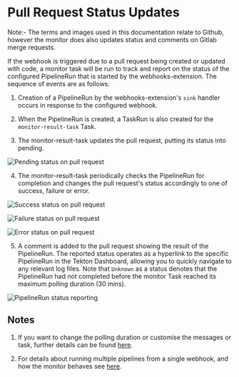 # Pull Request Status Updates 

Note:- The terms and images used in this documentation relate to Github, however the monitor does also updates status and comments on Gitlab merge requests.  

If the webhook is triggered due to a pull request being created or updated with code, a monitor task will be run to track and report on the status of the configured PipelineRun that is started by the webhooks-extension.  The sequence of events are as follows:

1.  Creation of a PipelineRun by the webhooks-extension's `sink` handler occurs in response to the configured webhook.

2.  When the PipelineRun is created, a TaskRun is also created for the `monitor-result-task` Task.

3.  The monitor-result-task updates the pull request, putting its status into pending.

![Pending status on pull request](./images/pendingStatus.png?raw=true "Pending status shown on a GitHub pull request")

4.  The monitor-result-task periodically checks the PipelineRun for completion and changes the pull request's status accordingly to one of success, failure or error.

![Success status on pull request](./images/successStatus.png?raw=true "Success status shown on a GitHub pull request")

![Failure status on pull request](./images/failStatus.png?raw=true "Failure status shown on a GitHub pull request")

![Error status on pull request](./images/errorStatus.png?raw=true "Error status shown on a GitHub pull request")

5.  A comment is added to the pull request showing the result of the PipelineRun. The reported status operates as a hyperlink to the specific PipelineRun in the Tekton Dashboard, allowing you to quickly navigate to any relevant log files.  Note that `Unknown` as a status denotes that the PipelineRun had not completed before the monitor Task reached its maximum polling duration (30 mins).  

![PipelineRun status reporting](./images/comment.png?raw=true "PipelineRun status report as comment on GitHub pull request")


## Notes

1. If you want to change the polling duration or customise the messages or task, further details can be found [here](CustomizingTheMonitor.md).

2. For details about running multiple pipelines from a single webhook, and how the monitor behaves see [here](MultiplePipelines.md).